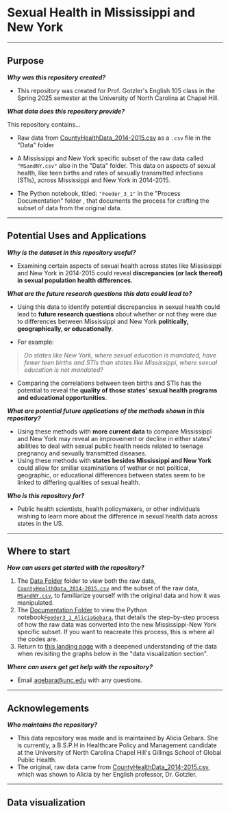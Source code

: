 # Sexual Health in Mississippi and New York

---
## **Purpose**

***Why was this repository created?***

- This repository was created for Prof. Gotzler's English 105 class in the Spring 2025 semester at the University of North Carolina at Chapel Hill.

***What data does this repository provide?***

This repository contains...
- Raw data from [CountyHealthData_2014-2015.csv](https://github.com/tarheel105/105-Unit-3/blob/main/data/CountyHealthData_2014-2015.csv) as a `.csv` file in the "Data" folder 

- A Mississippi and New York specific subset of the raw data called `"MSandNY.csv"` also in the "Data" folder. This data on aspects of sexual health, like teen births and rates of sexually transmitted infections (STIs), across Mississippi and New York in 2014-2015.

- The Python notebook, titled: `"Feeder_3_1"` in the "Process Documentation" folder , that documents the process for crafting the subset of data from the original data.
  
---
## **Potential Uses and Applications** 

***Why is the dataset in this repository useful?***

- Examining certain aspects of sexual health across states like Mississippi and New York in 2014-2015 could reveal **discrepancies (or lack thereof) in sexual population health differences**. 


***What are the future research questions this data could lead to?*** 

- Using this data to identify potential discrepancies in sexual health could lead to **future research questions** about whether or not they were due to differences between Mississippi and New York **politically, geographically, or educationally**. 

- For example: 

> *Do states like New York, where sexual education is mandated, have fewer teen births and STIs than states like Mississippi, where sexual education is not mandated?*

- Comparing the correlations between teen births and STIs has the potential to reveal the **quality of those states’ sexual health programs and educational opportunities**.


***What are potential future applications of the methods shown in this repository?***

- Using these methods with **more current data** to compare Mississippi and New York may reveal an improvement or decline in either states' abilities to deal with sexual public health needs related to teenage pregnancy and sexually transmitted diseases.
- Using these methods with **states besides Mississippi and New York** could allow for smiliar examinations of wether or not political, geographic, or educational differences between states seem to be linked to differing qualities of sexual health.


***Who is this repository for?***
- Public health scientists, health policymakers, or other individuals wishing to learn more about the difference in sexual health data across states in the US.  

--- 
## **Where to start** 

***How can users get started with the repository?***
1. The [Data Folder](https://github.com/AliciaGebara/Sexual_Health_In_MS_and_NY/tree/main/Data) folder to view both the raw data, [`CountyHealthData_2014-2015.csv`](https://github.com/AliciaGebara/Sexual_Health_In_MS_and_NY/blob/main/Data/CountyHealthData_2014-2015.csv) and the subset of the raw data, [`MSandNY.csv`](https://github.com/AliciaGebara/Sexual_Health_In_MS_and_NY/blob/main/Data/MSandNY.csv), to familiarize yourself with the original data and how it was manipulated. 
2. The [Documentation Folder](https://github.com/AliciaGebara/Sexual_Health_In_MS_and_NY/tree/main/Documentation) to view the Python notebook[`Feeder3_1_AliciaGebara`](https://github.com/AliciaGebara/Sexual_Health_In_MS_and_NY/blob/main/Documentation/Feeder3_1_Alicia_Gebara.ipynb), that details the step-by-step process of how the raw data was converted into the new Mississippi-New York specific subset. If you want to reacreate this process, this is where all the codes are. 
3. Return to [this landing page](https://github.com/AliciaGebara/Sexual_Health_In_MS_and_NY/blob/main/Landing%20Page%20README.md) with a deepened understanding of the data when revisiting the graphs below in the "data visualization section". 

***Where can users get get help with the repository?***
- Email agebara@unc.edu with any questions. 

---
## **Acknowlegements**

***Who maintains the repository?*** 
- This data repository was made and is maintained by Alicia Gebara. She is currently, a B.S.P.H in Healthcare Policy and Management candidate at the University of North Carolina Chapel Hill's Gillings School of Global Public Health.  
- The original, raw data came from [CountyHealthData_2014-2015.csv](https://github.com/tarheel105/105-Unit-3/blob/main/data/CountyHealthData_2014-2015.csv), which was shown to Alicia by her English professor, Dr. Gotzler. 

---
## **Data visualization** 
